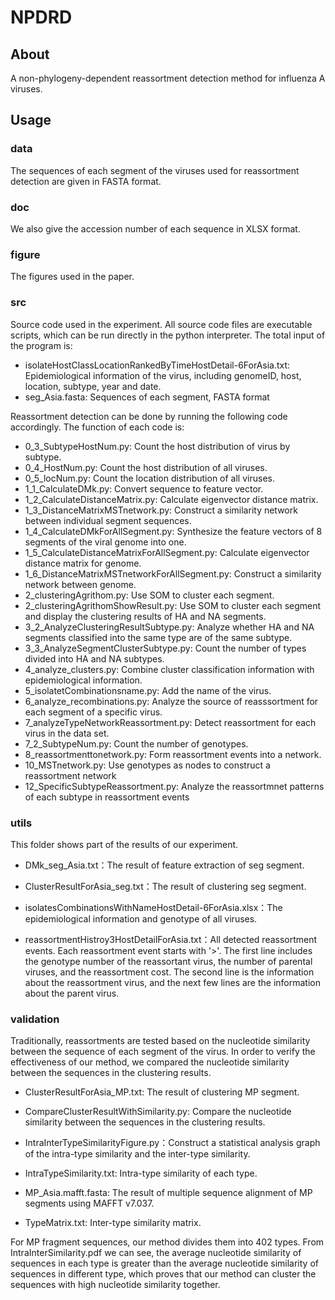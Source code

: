 # NPDRD

## About

A non-phylogeny-dependent reassortment detection method for influenza A viruses.

## Usage

### data

The sequences of each segment of the viruses used for reassortment detection are given in FASTA format.

### doc

We also give the accession number of each sequence in XLSX format.

### figure

The figures used in the paper.

### src

Source code used in the experiment. All source code files are executable scripts, which can be run directly in the python interpreter. The total input of the program is: 

* isolateHostClassLocationRankedByTimeHostDetail-6ForAsia.txt: Epidemiological information of the virus, including genomeID, host, location, subtype, year and date.
* seg_Asia.fasta: Sequences of each segment, FASTA format

Reassortment detection can be done by running the following code accordingly. The function of each code is:

* 0_3_SubtypeHostNum.py: Count the host distribution of virus by subtype.
* 0_4_HostNum.py: Count the host distribution of all viruses.
* 0_5_locNum.py: Count the location distribution of all viruses.
* 1_1_CalculateDMk.py: Convert sequence to feature vector.
* 1_2_CalculateDistanceMatrix.py: Calculate eigenvector distance matrix.
* 1_3_DistanceMatrixMSTnetwork.py: Construct a similarity network between individual segment sequences.
* 1_4_CalculateDMkForAllSegment.py: Synthesize the feature vectors of 8 segments of the viral genome into one.
* 1_5_CalculateDistanceMatrixForAllSegment.py: Calculate eigenvector distance matrix for genome.
* 1_6_DistanceMatrixMSTnetworkForAllSegment.py: Construct a similarity network between genome.
* 2_clusteringAgrithom.py: Use SOM to cluster each segment.
* 2_clusteringAgrithomShowResult.py: Use SOM to cluster each segment and display the clustering results of HA and NA segments.
* 3_2_AnalyzeClusteringResultSubtype.py: Analyze whether HA and NA segments classified into the same type are of the same subtype.
* 3_3_AnalyzeSegmentClusterSubtype.py: Count the number of types divided into HA and NA subtypes.
* 4_analyze_clusters.py: Combine cluster classification information with epidemiological information.
* 5_isolatetCombinationsname.py: Add the name of the virus.
* 6_analyze_recombinations.py: Analyze the source of reasssortment for each segment of a specific virus.
* 7_analyzeTypeNetworkReassortment.py: Detect reassortment for each virus in the data set.
* 7_2_SubtypeNum.py: Count the number of genotypes.
* 8_reassortmenttonetwork.py: Form reassortment events into a network.
* 10_MSTnetwork.py: Use genotypes as nodes to construct a reassortment network
* 12_SpecificSubtypeReassortment.py: Analyze the reassortmnet patterns of each subtype in reassortment events

### utils

This folder shows part of the results of our experiment.

* DMk_seg_Asia.txt：The result of feature extraction of seg segment.

* ClusterResultForAsia_seg.txt：The result of clustering seg segment.

* isolatesCombinationsWithNameHostDetail-6ForAsia.xlsx：The epidemiological information and genotype of all viruses.

* reassortmentHistroy3HostDetailForAsia.txt：All detected reassortment events. Each reassortment event starts with '>'. The first line includes the genotype number of the reassortant virus, the number of parental viruses, and the reassortment cost. The second line is the information about the reassortment virus, and the next few lines are the information about the parent virus.

### validation

Traditionally, reassortments are tested based on the nucleotide similarity between the sequence of each segment of the virus. In order to verify the effectiveness of our method, we compared the nucleotide similarity between the sequences in the clustering results. 

* ClusterResultForAsia_MP.txt: The result of clustering MP segment.

* CompareClusterResultWithSimilarity.py: Compare the nucleotide similarity between the sequences in the clustering results.

* IntraInterTypeSimilarityFigure.py：Construct a statistical analysis graph of the intra-type similarity and the inter-type similarity.

* IntraTypeSimilarity.txt: Intra-type similarity of each type.

* MP_Asia.mafft.fasta: The result of multiple sequence alignment of MP segments using MAFFT v7.037.

* TypeMatrix.txt: Inter-type similarity matrix.

For MP fragment sequences, our method divides them into 402 types. From IntraInterSimilarity.pdf we can see, the average nucleotide similarity of sequences in each type is greater than the average nucleotide similarity of sequences in different type, which proves that our method can cluster the sequences with high nucleotide similarity together.